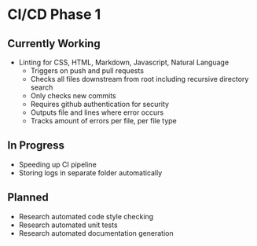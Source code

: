 # CI/CD Phase 1

## Currently Working

- Linting for CSS, HTML, Markdown, Javascript, Natural Language
  * Triggers on push and pull requests
  * Checks all files downstream from root including recursive directory search
  * Only checks new commits
  * Requires github authentication for security
  * Outputs file and lines where error occurs
  * Tracks amount of errors per file, per file type

## In Progress
- Speeding up CI pipeline
- Storing logs in separate folder automatically

## Planned
- Research automated code style checking
- Research automated unit tests
- Research automated documentation generation
